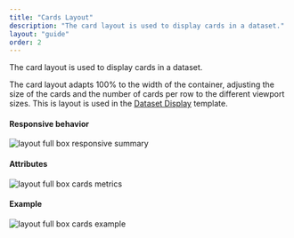 ```yaml
---
title: "Cards Layout"
description: "The card layout is used to display cards in a dataset."
layout: "guide"
order: 2
---
```


The card layout is used to display cards in a dataset.

The card layout adapts 100% to the width of the container, adjusting the size of the cards and the number of cards per row to the different viewport sizes. This is layout is used in the [Dataset Display](lexicon/core-components/dataset_display) template.

#### Responsive behavior

![layout full box responsive summary](/images/lexicon/layoutfbcardssummary.jpg)

#### Attributes

![layout full box cards metrics](/images/lexicon/layoutfbcardsmetrics.jpg)

#### Example

![layout full box cards example](/images/lexicon/layoutfbcardsexample.jpg)